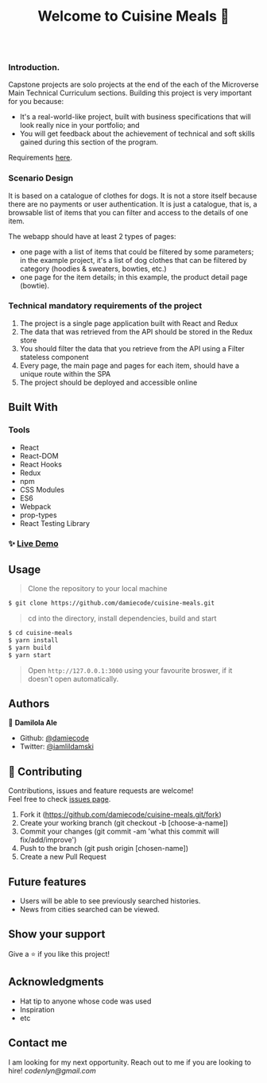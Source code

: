 
<h1 align="center">Welcome to Cuisine Meals 👋</h1>
<br>

<!-- <p>
  <a href="https://rawcdn.githack.com/damiecode/Weather-App/feature/weatherApp/dist/index.html" target="_blank">
    <img alt="Website" src="weather.png" />
  </a>
</p> -->

<br>

### Introduction.

Capstone projects are solo projects at the end of the each of the Microverse Main Technical Curriculum sections. Building this project is very important for you because:

* It's a real-world-like project, built with business specifications that will look really nice in your portfolio; and
* You will get feedback about the achievement of technical and soft skills gained during this section of the program.

Requirements [here](https://www.notion.so/Catalogue-of-Dog-Clothes-8bf1512b8ab34fa28848beb8ab698a32).


### Scenario Design

It is based on a catalogue of clothes for dogs. It is not a store itself because there are no payments or user authentication. It is just a catalogue, that is, a browsable list of items that you can filter and access to the details of one item. 

The webapp should have at least 2 types of pages:
- one page with a list of items that could be filtered by some parameters; in the example project, it's a list of dog clothes that can be filtered by category (hoodies & sweaters, bowties, etc.)
- one page for the item details; in this example, the product detail page (bowtie).

### Technical mandatory requirements of the project

1. The project is a single page application built with React and Redux
2. The data that was retrieved from the API should be stored in the Redux store
3. You should filter the data that you retrieve from the API using a Filter stateless component
4. Every page, the main page and pages for each item, should have a unique route within the SPA
5. The project should be deployed and accessible online

## Built With

### Tools

* React
* React-DOM
* React Hooks
* Redux
* npm
* CSS Modules
* ES6
* Webpack
* prop-types
* React Testing Library

### ✨ [Live Demo](https://cuisine-meals.netlify.app)

## Usage

> Clone the repository to your local machine

```sh
$ git clone https://github.com/damiecode/cuisine-meals.git
```

> cd into the directory, install dependencies, build and start

```sh
$ cd cuisine-meals
$ yarn install
$ yarn build
$ yarn start
```

> Open `http://127.0.0.1:3000` using your favourite broswer, if it doesn't open automatically.

## Authors

👤 **Damilola Ale**

- Github: [@damiecode](https://github.com/damiecode)
- Twitter: [@iamlildamski](https://twitter.com/iamlildamski)

## 🤝 Contributing

Contributions, issues and feature requests are welcome!<br />Feel free to check [issues page](https://github.com/damiecode/cuisine-meals.git/issues).

1. Fork it (https://github.com/damiecode/cuisine-meals.git/fork)
2. Create your working branch (git checkout -b [choose-a-name])
3. Commit your changes (git commit -am 'what this commit will fix/add/improve')
4. Push to the branch (git push origin [chosen-name])
5. Create a new Pull Request

## Future features
- Users will be able to see previously searched histories.
- News from cities searched can be viewed.

## Show your support

Give a ⭐️ if you like this project!

## Acknowledgments
<!-- 
[Design](https://www.behance.net/gallery/13271423/Bodytrackit-An-iOs-app-Branding-UX-and-UI) idea by [Gregoire Vella on Behance](https://www.behance.net/gregoirevella). -->

- Hat tip to anyone whose code was used
- Inspiration
- etc

## Contact me

I am looking for my next opportunity. Reach out to me if you are looking to hire!
_codenlyn@gmail.com_
